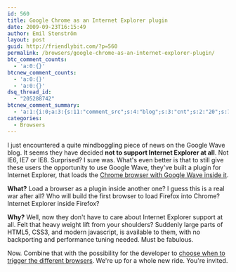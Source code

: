 ```yaml
---
id: 560
title: Google Chrome as an Internet Explorer plugin
date: 2009-09-23T16:15:49
author: Emil Stenström
layout: post
guid: http://friendlybit.com/?p=560
permalink: /browsers/google-chrome-as-an-internet-explorer-plugin/
btc_comment_counts:
  - 'a:0:{}'
btcnew_comment_counts:
  - 'a:0:{}'
  - 'a:0:{}'
dsq_thread_id:
  - "205288742"
btcnew_comment_summary:
  - 'a:1:{i:0;a:3:{s:11:"comment_src";s:4:"blog";s:3:"cnt";s:2:"20";s:7:"enabled";s:1:"0";}}'
categories:
  - Browsers
---
```

I just encountered a quite mindboggling piece of news on the Google Wave blog. It seems they have decided **not to support Internet Explorer at all**. Not IE6, IE7 or IE8. Surprised? I sure was. What's even better is that to still give these users the opportunity to use Google Wave, they've built a plugin for Internet Explorer, that loads the [Chrome browser with Google Wave inside it](http://googlewavedev.blogspot.com/2009/09/google-wave-in-internet-explorer.html).

**What?** Load a browser as a plugin inside another one? I guess this is a real war after all? Who will build the first browser to load Firefox into Chrome? Internet Explorer inside Firefox?

**Why?** Well, now they don't have to care about Internet Explorer support at all. Felt that heavy weight lift from your shoulders? Suddenly large parts of HTML5, CSS3, and modern javascript, is available to them, with no backporting and performance tuning needed. Must be fabulous.

Now. Combine that with the possibility for the developer to [choose when to trigger the different browsers](http://blog.chromium.org/2009/09/introducing-google-chrome-frame.html). We're up for a whole new ride. You're invited.
